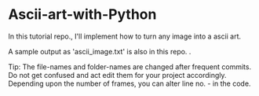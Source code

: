 # Ascii-art-with-Python
In this tutorial repo., I'll implement how to turn any image into a ascii art.

A sample output as 'ascii_image.txt' is also in this repo. .

Tip:
The file-names and folder-names are changed after frequent commits. Do not get confused and act edit them for your project accordingly.
Depending upon the number of frames, you can alter line no. -  in the code.
